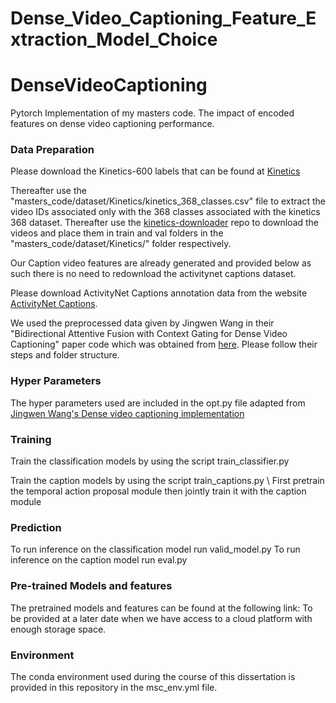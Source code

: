 # Dense_Video_Captioning_Feature_Extraction_Model_Choice
# DenseVideoCaptioning

Pytorch Implementation of my masters code. The impact of encoded features on dense video captioning performance.

### Data Preparation

Please download the Kinetics-600 labels that can be found at [Kinetics](https://deepmind.com/research/open-source/kinetics)

Thereafter use the "masters_code/dataset/Kinetics/kinetics_368_classes.csv" file to extract the video IDs associated only with the 368 classes associated with the kinetics 368 dataset. Thereafter use the [kinetics-downloader](https://github.com/piaxar/kinetics-downloader) repo to download the videos and place them in train and val folders in the "masters_code/dataset/Kinetics/" folder respectively.

Our Caption video features are already generated and provided below as such there is no need to redownload the activitynet captions dataset.

Please download ActivityNet Captions annotation data from the website [ActivityNet Captions](https://cs.stanford.edu/people/ranjaykrishna/densevid/).

We used the preprocessed data given by Jingwen Wang in their "Bidirectional Attentive Fusion with Context Gating for Dense Video Captioning" paper code which was obtained from [here](https://github.com/JaywongWang/DenseVideoCaptioning). Please follow their steps and folder structure. 

### Hyper Parameters
The hyper parameters used are included in the opt.py file adapted from [Jingwen Wang's Dense video captioning implementation](https://github.com/JaywongWang/DenseVideoCaptioning)

### Training
Train the classification models by using the script train_classifier.py

Train the caption models by using the script train_captions.py \\
First pretrain the temporal action proposal module then jointly train it with the caption module 

### Prediction
To run inference on the classification model run valid_model.py
To run inference on the caption model run eval.py

### Pre-trained Models and features

The pretrained models and features can be found at the following link: To be provided at a later date when we have access to a cloud platform with enough storage space.

### Environment

The conda environment used during the course of this dissertation is provided in this repository in the msc_env.yml file.


